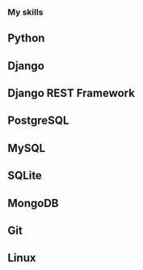 ### My skills
## Python
## Django
## Django REST Framework
## PostgreSQL
## MySQL
## SQLite
## MongoDB
## Git
## Linux



